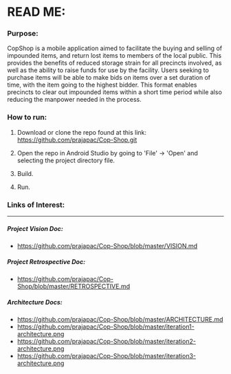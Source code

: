 # READ ME:
### Purpose:
CopShop is a mobile application aimed to facilitate the buying and selling of impounded items, and return lost items to members of the local public. This provides the benefits of reduced storage strain for all precincts involved, as well as the ability to raise funds for use by the facility. Users seeking to purchase items will be able to make bids on items over a set duration of time, with the item going to the highest bidder. This format enables precincts to clear out impounded items within a short time period while also reducing the manpower needed in the process. 

### How to run:
1) Download or clone the repo found at this link: https://github.com/prajapac/Cop-Shop.git 

2) Open the repo in Android Studio by going to 'File' -> 'Open' and selecting the project directory file.

3) Build.

4) Run.

### Links of Interest:
---
##### Project Vision Doc:
* https://github.com/prajapac/Cop-Shop/blob/master/VISION.md

##### Project Retrospective Doc:
* https://github.com/prajapac/Cop-Shop/blob/master/RETROSPECTIVE.md

##### Architecture Docs:
* https://github.com/prajapac/Cop-Shop/blob/master/ARCHITECTURE.md
* https://github.com/prajapac/Cop-Shop/blob/master/iteration1-architecture.png
* https://github.com/prajapac/Cop-Shop/blob/master/iteration2-architecture.png
* https://github.com/prajapac/Cop-Shop/blob/master/iteration3-architecture.png
